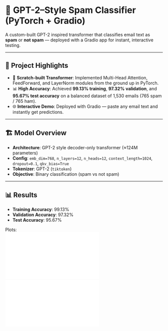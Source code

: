 # 📧 GPT-2–Style Spam Classifier (PyTorch + Gradio)

A custom-built GPT-2 inspired transformer that classifies email text as **spam** or **not spam** — deployed with a Gradio app for instant, interactive testing.

---

## 🚀 Project Highlights
- 🧠 **Scratch-built Transformer**: Implemented Multi-Head Attention, FeedForward, and LayerNorm modules from the ground up in PyTorch.  
- 📊 **High Accuracy**: Achieved **99.13% training**, **97.32% validation**, and **95.67% test accuracy** on a balanced dataset of 1,530 emails (765 spam / 765 ham).  
- 🌐 **Interactive Demo**: Deployed with Gradio — paste any email text and instantly get predictions.  

---

## 🏗️ Model Overview
- **Architecture**: GPT-2 style decoder-only transformer (≈124M parameters)  
- **Config**: `emb_dim=768`, `n_layers=12`, `n_heads=12`, `context_length=1024`, `dropout=0.1`, `qkv_bias=True`  
- **Tokenizer**: GPT-2 (`tiktoken`)  
- **Objective**: Binary classification (spam vs not spam)  

---

## 📊 Results
- **Training Accuracy**: 99.13%  
- **Validation Accuracy**: 97.32%  
- **Test Accuracy**: 95.67%  

Plots:  
![Accuracy](accuracy-plot.pdf)  
![Loss](loss-plot.pdf)  


